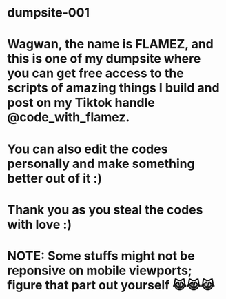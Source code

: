 # dumpsite-001
# Wagwan, the name is FLAMEZ, and this is one of my dumpsite where you can get free access to the scripts of amazing things I build and post on my Tiktok handle @code_with_flamez. 
# You can also edit the codes personally and make something better out of it :)
# Thank you as you steal the codes with love :)
# NOTE: Some stuffs might not be reponsive on mobile viewports; figure that part out yourself 😹😹😹